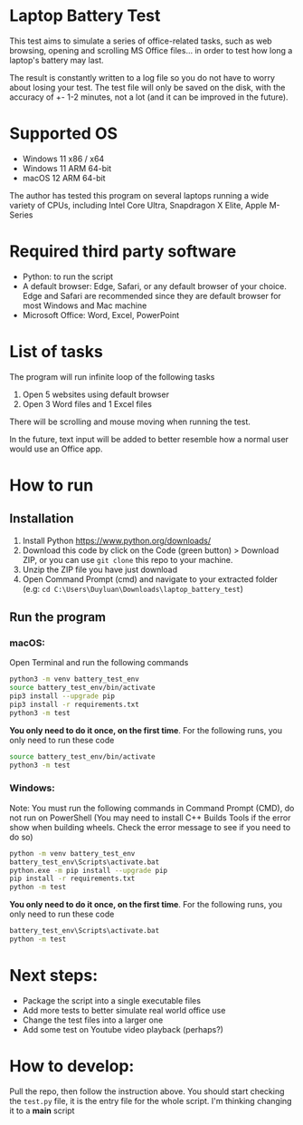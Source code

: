 # Laptop Battery Test

This test aims to simulate a series of office-related tasks, such as web browsing, opening and scrolling MS Office files... in order to test how long a laptop's battery may last.

The result is constantly written to a log file so you do not have to worry about losing your test. The test file will only be saved on the disk, with the accuracy of +- 1-2 minutes, not a lot (and it can be improved in the future).

# Supported OS

- Windows 11 x86 / x64
- Windows 11 ARM 64-bit
- macOS 12 ARM 64-bit

The author has tested this program on several laptops running a wide variety of CPUs, including Intel Core Ultra, Snapdragon X Elite, Apple M-Series

# Required third party software

- Python: to run the script
- A default browser: Edge, Safari, or any default browser of your choice. Edge and Safari are recommended since they are default browser for most Windows and Mac machine
- Microsoft Office: Word, Excel, PowerPoint

# List of tasks

The program will run infinite loop of the following tasks
1. Open 5 websites using default browser
2. Open 3 Word files and 1 Excel files

There will be scrolling and mouse moving when running the test.

In the future, text input will be added to better resemble how a normal user would use an Office app.

# How to run

## Installation

1. Install Python https://www.python.org/downloads/
2. Download this code by click on the Code (green button) > Download ZIP, or you can use `git clone` this repo to your machine.
3. Unzip the ZIP file you have just download
4. Open Command Prompt (cmd) and navigate to your extracted folder (e.g: `cd C:\Users\Duyluan\Downloads\laptop_battery_test`)

## Run the program

### macOS:

Open Terminal and run the following commands

```sh
python3 -m venv battery_test_env
source battery_test_env/bin/activate
pip3 install --upgrade pip
pip3 install -r requirements.txt
python3 -m test
```

**You only need to do it once, on the first time**. For the following runs, you only need to run these code

```sh
source battery_test_env/bin/activate
python3 -m test
```

### Windows:

Note: You must run the following commands in Command Prompt (CMD), do not run on PowerShell
(You may need to install C++ Builds Tools if the error show when building wheels. Check the error message to see if you need to do so)

```sh
python -m venv battery_test_env
battery_test_env\Scripts\activate.bat
python.exe -m pip install --upgrade pip
pip install -r requirements.txt
python -m test
```

**You only need to do it once, on the first time**. For the following runs, you only need to run these code

```sh
battery_test_env\Scripts\activate.bat
python -m test
```

# Next steps:
- Package the script into a single executable files
- Add more tests to better simulate real world office use
- Change the test files into a larger one
- Add some test on Youtube video playback (perhaps?)

# How to develop:

Pull the repo, then follow the instruction above. You should start checking the `test.py` file, it is the entry file for the whole script.
I'm thinking changing it to a __main__ script
